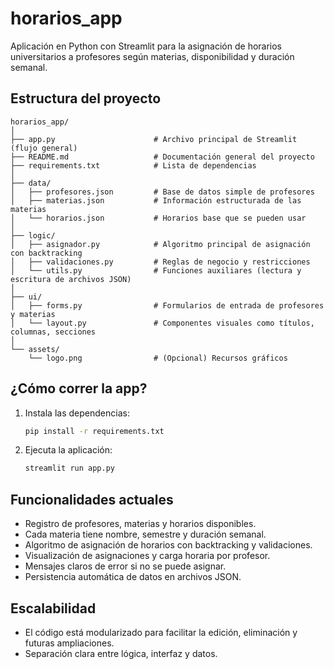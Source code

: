 # horarios_app

Aplicación en Python con Streamlit para la asignación de horarios universitarios a profesores según materias, disponibilidad y duración semanal.

## Estructura del proyecto

```
horarios_app/
│
├── app.py                      # Archivo principal de Streamlit (flujo general)
├── README.md                   # Documentación general del proyecto
├── requirements.txt            # Lista de dependencias
│
├── data/
│   ├── profesores.json         # Base de datos simple de profesores
│   ├── materias.json           # Información estructurada de las materias
│   └── horarios.json           # Horarios base que se pueden usar
│
├── logic/
│   ├── asignador.py            # Algoritmo principal de asignación con backtracking
│   ├── validaciones.py         # Reglas de negocio y restricciones
│   └── utils.py                # Funciones auxiliares (lectura y escritura de archivos JSON)
│
├── ui/
│   ├── forms.py                # Formularios de entrada de profesores y materias
│   └── layout.py               # Componentes visuales como títulos, columnas, secciones
│
└── assets/
    └── logo.png                # (Opcional) Recursos gráficos
```

## ¿Cómo correr la app?

1. Instala las dependencias:
   ```bash
   pip install -r requirements.txt
   ```
2. Ejecuta la aplicación:
   ```bash
   streamlit run app.py
   ```

## Funcionalidades actuales
- Registro de profesores, materias y horarios disponibles.
- Cada materia tiene nombre, semestre y duración semanal.
- Algoritmo de asignación de horarios con backtracking y validaciones.
- Visualización de asignaciones y carga horaria por profesor.
- Mensajes claros de error si no se puede asignar.
- Persistencia automática de datos en archivos JSON.

## Escalabilidad
- El código está modularizado para facilitar la edición, eliminación y futuras ampliaciones.
- Separación clara entre lógica, interfaz y datos. 